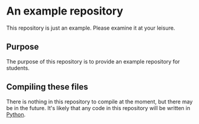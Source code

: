 # An example repository

This repository is just an example.
Please examine it at your leisure.

## Purpose

The purpose of this repository is to provide an example repository for students.

## Compiling these files

There is nothing in this repository to compile at the moment, but there may be in the future.
It's likely that any code in this repository will be written in [Python](https://www.python.org/).

